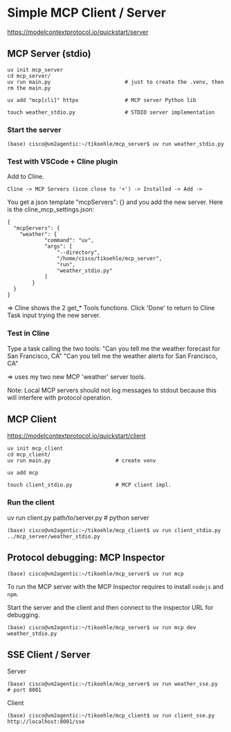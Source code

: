 # Simple MCP Client / Server 
https://modelcontextprotocol.io/quickstart/server

## MCP Server (stdio)

```
uv init mcp_server
cd mcp_server/
uv run main.py                        # just to create the .venv, then rm the main.py

uv add "mcp[cli]" httpx               # MCP server Python lib

touch weather_stdio.py                # STDIO server implementation
```


### Start the server
```
(base) cisco@vm2agentic:~/tikoehle/mcp_server$ uv run weather_stdio.py
```


### Test with VSCode + Cline plugin
Add to Cline.
```
Cline -> MCP Servers (icon close to '+') -> Installed -> Add ->
```
You get a json template "mcpServers": {} and you add the new server. 
Here is the cline_mcp_settings.json:

```
{
  "mcpServers": {
    "weather": {
            "command": "uv",
            "args": [
                "--directory",
                "/home/cisco/tikoehle/mcp_server",
                "run",
                "weather_stdio.py"
            ]
        }
  }
}
```

=> Cline shows the 2 get_* Tools functions. Click 'Done' to return to Cline Task input trying the new server.



### Test in Cline
Type a task calling the two tools: 
"Can you tell me the weather forecast for San Francisco, CA"
"Can you tell me the weather alerts for San Francisco, CA"

=> uses my two new MCP 'weather' server tools.


Note:
Local MCP servers should not log messages to stdout because this will interfere with protocol operation.


## MCP Client
https://modelcontextprotocol.io/quickstart/client

```
uv init mcp_client
cd mcp_client/
uv run main.py                     # create venv

uv add mcp

touch client_stdio.py              # MCP client impl.
```


### Run the client
uv run client.py path/to/server.py          # python server

```
(base) cisco@vm2agentic:~/tikoehle/mcp_client$ uv run client_stdio.py ../mcp_server/weather_stdio.py
```

## Protocol debugging: MCP Inspector

```
(base) cisco@vm2agentic:~/tikoehle/mcp_server$ uv run mcp
```

To run the MCP server with the MCP Inspector requires to install ```nodejs``` and ``` npm```.

Start the server and the client and then connect to the inspector URL for debugging.

```
(base) cisco@vm2agentic:~/tikoehle/mcp_server$ uv run mcp dev weather_stdio.py
```


## SSE Client / Server

Server
```
(base) cisco@vm2agentic:~/tikoehle/mcp_server$ uv run weather_sse.py      # port 8001
```

Client
```
(base) cisco@vm2agentic:~/tikoehle/mcp_client$ uv run client_sse.py http://localhost:8001/sse
```
